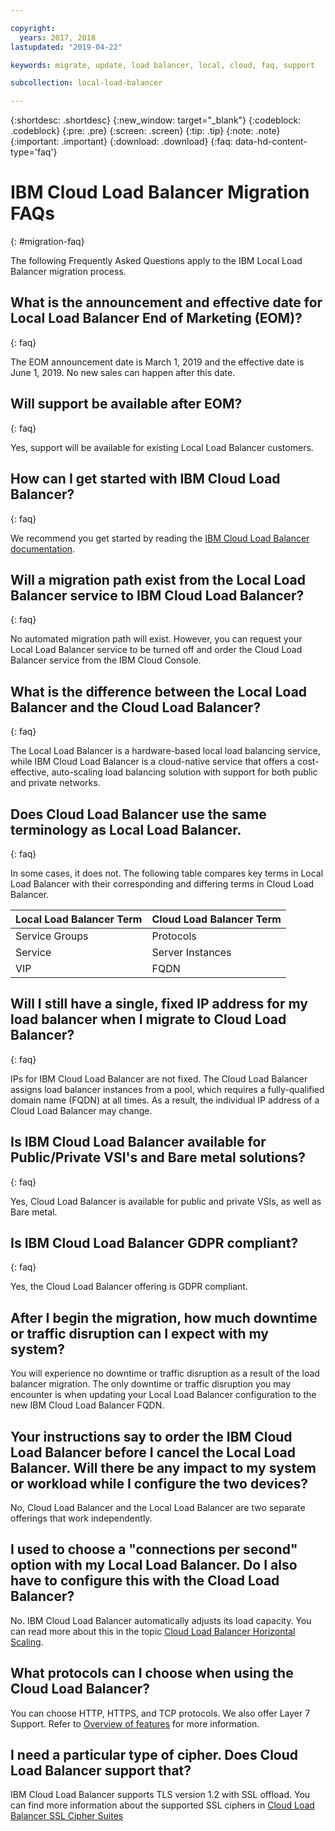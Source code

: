 ```yaml
---

copyright:
  years: 2017, 2018
lastupdated: "2019-04-22"

keywords: migrate, update, load balancer, local, cloud, faq, support

subcollection: local-load-balancer

---
```


{:shortdesc: .shortdesc}
{:new_window: target="_blank"}
{:codeblock: .codeblock}
{:pre: .pre}
{:screen: .screen}
{:tip: .tip}
{:note: .note}
{:important: .important}
{:download: .download}
{:faq: data-hd-content-type='faq'}

# IBM Cloud Load Balancer Migration FAQs
{: #migration-faq}

The following Frequently Asked Questions apply to the IBM Local Load Balancer migration process.

## What is the announcement and effective date for Local Load Balancer End of Marketing (EOM)?
{: faq}

The EOM announcement date is March 1, 2019 and the effective date is June 1, 2019. No new sales can happen after this date.

## Will support be available after EOM?
{: faq}

Yes, support will be available for existing Local Load Balancer customers.

## How can I get started with IBM Cloud Load Balancer?
{: faq}

We recommend you get started by reading the [IBM Cloud Load Balancer documentation](/docs/infrastructure/loadbalancer-service?topic=loadbalancer-service-getting-started).

## Will a migration path exist from the Local Load Balancer service to IBM Cloud Load Balancer?
{: faq}

No automated migration path will exist. However, you can request your Local Load Balancer service to be turned off and order the Cloud Load Balancer service from the IBM Cloud Console.

## What is the difference between the Local Load Balancer and the Cloud Load Balancer?
{: faq}

The Local Load Balancer is a hardware-based local load balancing service, while IBM Cloud Load Balancer is a cloud-native service that offers a cost-effective, auto-scaling load balancing solution with support for both public and private networks.

## Does Cloud Load Balancer use the same terminology as Local Load Balancer.
{: faq}

In some cases, it does not. The following table compares key terms in Local Load Balancer with their corresponding and differing terms in Cloud Load Balancer.

| Local Load Balancer Term  | Cloud Load Balancer Term |
| ------------- | ------------- |
| Service Groups | Protocols |
| Service | Server Instances |
| VIP | FQDN |

## Will I still have a single, fixed IP address for my load balancer when I migrate to Cloud Load Balancer?
{: faq}

IPs for IBM Cloud Load Balancer are not fixed. The Cloud Load Balancer assigns load balancer instances from a pool, which requires a fully-qualified domain name (FQDN) at all times. As a result, the individual IP address of a Cloud Load Balancer may change.

## Is IBM Cloud Load Balancer available for Public/Private VSI's and Bare metal solutions?
{: faq}

Yes, Cloud Load Balancer is available for public and private VSIs, as well as Bare metal.

## Is IBM Cloud Load Balancer GDPR compliant?
{: faq}

Yes, the Cloud Load Balancer offering is GDPR compliant.

## After I begin the migration, how much downtime or traffic disruption can I expect with my system?

You will experience no downtime or traffic disruption as a result of the load balancer migration. The only downtime or traffic disruption you may encounter is when updating your Local Load Balancer configuration to the new IBM Cloud Load Balancer FQDN.

## Your instructions say to order the IBM Cloud Load Balancer before I cancel the Local Load Balancer. Will there be any impact to my system or workload while I configure the two devices?

No, Cloud Load Balancer and the Local Load Balancer are two separate offerings that work independently.

## I used to choose a "connections per second" option with my Local Load Balancer. Do I also have to configure this with the Cload Load Balancer?

No. IBM Cloud Load Balancer automatically adjusts its load capacity. You can read more about this in the topic [Cloud Load Balancer Horizontal Scaling](/docs/infrastructure/loadbalancer-service?topic=loadbalancer-service-performing-ibm-cloud-load-balancer-basics#horizontal-scaling).

## What protocols can I choose when using the Cloud Load Balancer?

You can choose HTTP, HTTPS, and TCP protocols. We also offer Layer 7 Support. Refer to [Overview of features](/docs/infrastructure/loadbalancer-service?topic=loadbalancer-service-about-ibm-cloud-load-balancer#overview-of-features) for more information.

## I need a particular type of cipher. Does Cloud Load Balancer support that?

IBM Cloud Load Balancer supports TLS version 1.2 with SSL offload. You can find more information about the supported SSL ciphers in [Cloud Load Balancer SSL Cipher Suites](/docs/infrastructure/loadbalancer-service?topic=loadbalancer-service-ssl-offload-with-ibm-cloud-load-balancer#ssl-cipher-suites)
